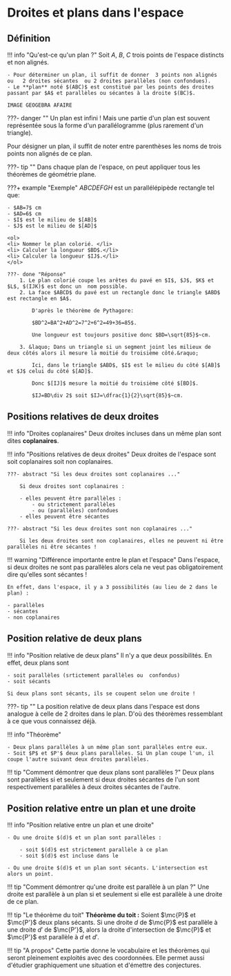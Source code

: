 # Droites et plans dans l'espace

## Définition

!!! info "Qu'est-ce qu'un plan ?"
    Soit $A$, $B$, $C$ trois points de l'espace distincts et non alignés.

    - Pour déterminer un plan, il suffit de donner  3 points non alignés  ou   2 droites sécantes  ou 2 droites parallèles (non confondues).
    - Le **plan** noté $(ABC)$ est constitué par les points des droites passant par $A$ et parallèles ou sécantes à la droite $(BC)$.

    IMAGE GEOGEBRA AFAIRE

???- danger ""
    Un plan est infini ! Mais une partie d'un plan est souvent représentée sous la forme d'un parallélogramme (plus rarement d'un triangle). 

Pour désigner un plan, il suffit de noter entre parenthèses les noms de trois points non alignés de ce plan.

???- tip ""
    Dans chaque plan de l'espace, on peut appliquer tous les théorèmes de géométrie plane.

???+ example "Exemple"
    $ABCDEFGH$ est un parallélépipède rectangle tel que: 
    
    - $AB=7$ cm
    - $AD=6$ cm
    - $I$ est le milieu de $[AB]$
    - $J$ est le milieu de $[AD]$ 

    <ol>
    <li> Nommer le plan colorié. </li>
    <li> Calculer la longueur $BD$.</li>
    <li> Calculer la longueur $IJ$.</li>
    </ol>

    ???- done "Réponse"
        1. Le plan colorié coupe les arêtes du pavé en $I$, $J$, $K$ et $L$, $(IJK)$ est donc un  nom possible.
        2. La face $ABCD$ du pavé est un rectangle donc le triangle $ABD$ est rectangle en $A$. 
        
            D'après le théorème de Pythagore:
            
            $BD^2=BA^2+AD^2=7^2+6^2=49+36=85$.
            
            Une longueur est toujours positive donc $BD=\sqrt{85}$~cm.
        
        3. &laquo; Dans un triangle si un segment joint les milieux de deux côtés alors il mesure la moitié du troisième côté.&raquo;
        
            Ici, dans le triangle $ABD$, $I$ est le milieu du côté $[AB]$ et $J$ celui du côté $[AD]$. 
            
            Donc $[IJ]$ mesure la moitié du troisième côté $[BD]$. 
    
            $IJ=BD\div 2$ soit $IJ=\dfrac{1}{2}\sqrt{85}$~cm.

## Positions relatives de deux droites

!!! info "Droites coplanaires"
    Deux droites incluses dans un même plan sont dites **coplanaires**.

!!! info "Positions relatives de deux droites"
    Deux droites de l'espace sont soit coplanaires soit non coplanaires.

    ???- abstract "Si les deux droites sont coplanaires ..."

        Si deux droites sont coplanaires :
        
        - elles peuvent être parallèles :
            - ou strictement parallèles
            - ou (parallèles) confondues
        - elles peuvent être sécantes
    
    ???- abstract "Si les deux droites sont non coplanaires ..."

        Si les deux droites sont non coplanaires, elles ne peuvent ni être parallèles ni être sécantes !

!!! warning "Différence importante entre le plan et l'espace"
    Dans l'espace, si deux droites ne sont pas parallèles alors cela ne veut pas obligatoirement dire qu'elles sont sécantes !

    En effet, dans l'espace, il y a 3 possibilités (au lieu de 2 dans le plan) :
        
    - parallèles
    - sécantes
    - non coplanaires

## Position relative de deux plans

!!! info "Position relative de deux plans"
    Il n'y a que deux possibilités. En effet, deux plans sont
    
    - soit parallèles (srtictement parallèles ou  confondus)
    - soit sécants

    Si deux plans sont sécants, ils se coupent selon une droite !

???- tip ""
    La position relative de deux plans dans l'espace est dons analogue à celle de 2 droites dans le plan. D'où des théorèmes ressemblant à ce que vous connaissez déjà.

!!! info "Théorème"
    
    - Deux plans parallèles à un même plan sont parallèles entre eux.
    - Soit $P$ et $P'$ deux plans parallèles. Si Un plan coupe l'un, il coupe l'autre suivant deux droites parallèles.

!!! tip "Comment démontrer que deux plans sont parallèles ?"
    Deux plans sont parallèles si et seulement si deux droites sécantes de l'un sont respectivement parallèles à deux droites sécantes de l'autre. 

## Position relative entre un plan et une droite

!!! info "Position relative entre un plan et une droite"

    - Ou une droite $(d)$ et un plan sont parallèles :

        - soit $(d)$ est strictement parallèle à ce plan
        - soit $(d)$ est incluse dans le 

    - Ou une droite $(d)$ et un plan sont sécants. L'intersection est alors un point.

!!! tip "Comment démontrer qu'une droite est parallèle à un plan ?"
    Une droite est parallèle à un plan si et seulement si elle est parallèle à une droite de ce plan.

!!! tip "Le théorème du toit"
    **Théorème du toit :** Soient $\mc{P}$ et $\mc{P'}$ deux plans sécants. Si une droite $d$ de $\mc{P}$ est parallèle à une droite $d'$ de $\mc{P'}$, alors la droite d'intersection de $\mc{P}$ et $\mc{P'}$ est parallèle à $d$ et $d'$.

!!! tip "A propos"
    Cette partie donne le vocabulaire et les théorèmes qui seront pleinement exploités avec des coordonnées. Elle permet aussi d'étudier graphiquement une situation et d'émettre des conjectures.


